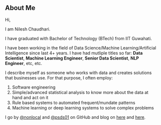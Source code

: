 ## About Me

Hi,

I am Nilesh Chaudhari. 

I have graduated with Bachelor of Technology (BTech) from IIT Guwahati.

I have been working in the field of Data Science/Machine Learning/Artificial Intelligence since last 4+ years. I have had mutliple titles so far: **Data Scientist**, **Machine Learning Engineer**, **Senior Data Scientist**, **NLP Engineer**, etc, etc. 



I describe myself as someone who works with data and creates solutions that businesses use. For that purpose, I often employ:
1. Software engineering
2. Simple/advanced statistical analysis to know more about the data at hand and act on it
3. Rule based systems to automated frequent/mundate patterns
4. Machine learning or deep learning systems to solve complex problems



I go by [@nonlocal](https://github.com/nonlocal/) and [@psds01](https://github.com/psds01) on GitHub and blog on [here](https://nonlocal.github.io/) and [here](http://psds01.github.io). 
